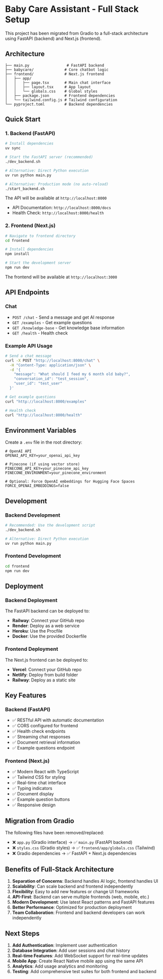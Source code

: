 # Baby Care Assistant - Full Stack Setup

This project has been migrated from Gradio to a full-stack architecture using FastAPI (backend) and Next.js (frontend).

## Architecture

```
├── main.py                 # FastAPI backend
├── babycare/              # Core chatbot logic
├── frontend/              # Next.js frontend
│   ├── app/
│   │   ├── page.tsx       # Main chat interface
│   │   ├── layout.tsx     # App layout
│   │   └── globals.css    # Global styles
│   ├── package.json       # Frontend dependencies
│   └── tailwind.config.js # Tailwind configuration
└── pyproject.toml         # Backend dependencies
```

## Quick Start

### 1. Backend (FastAPI)

```bash
# Install dependencies
uv sync

# Start the FastAPI server (recommended)
./dev_backend.sh

# Alternative: Direct Python execution
uv run python main.py

# Alternative: Production mode (no auto-reload)
./start_backend.sh
```

The API will be available at `http://localhost:8000`
- API Documentation: `http://localhost:8000/docs`
- Health Check: `http://localhost:8000/health`

### 2. Frontend (Next.js)

```bash
# Navigate to frontend directory
cd frontend

# Install dependencies
npm install

# Start the development server
npm run dev
```

The frontend will be available at `http://localhost:3000`

## API Endpoints

### Chat
- `POST /chat` - Send a message and get AI response
- `GET /examples` - Get example questions
- `GET /knowledge-base` - Get knowledge base information
- `GET /health` - Health check

### Example API Usage

```bash
# Send a chat message
curl -X POST "http://localhost:8000/chat" \
  -H "Content-Type: application/json" \
  -d '{
    "message": "What should I feed my 6 month old baby?",
    "conversation_id": "test_session",
    "user_id": "test_user"
  }'

# Get example questions
curl "http://localhost:8000/examples"

# Health check
curl "http://localhost:8000/health"
```

## Environment Variables

Create a `.env` file in the root directory:

```env
# OpenAI API
OPENAI_API_KEY=your_openai_api_key

# Pinecone (if using vector store)
PINECONE_API_KEY=your_pinecone_api_key
PINECONE_ENVIRONMENT=your_pinecone_environment

# Optional: Force OpenAI embeddings for Hugging Face Spaces
FORCE_OPENAI_EMBEDDINGS=false
```

## Development

### Backend Development
```bash
# Recommended: Use the development script
./dev_backend.sh

# Alternative: Direct Python execution
uv run python main.py
```

### Frontend Development
```bash
cd frontend
npm run dev
```

## Deployment

### Backend Deployment
The FastAPI backend can be deployed to:
- **Railway**: Connect your GitHub repo
- **Render**: Deploy as a web service
- **Heroku**: Use the Procfile
- **Docker**: Use the provided Dockerfile

### Frontend Deployment
The Next.js frontend can be deployed to:
- **Vercel**: Connect your GitHub repo
- **Netlify**: Deploy from build folder
- **Railway**: Deploy as a static site

## Key Features

### Backend (FastAPI)
- ✅ RESTful API with automatic documentation
- ✅ CORS configured for frontend
- ✅ Health check endpoints
- ✅ Streaming chat responses
- ✅ Document retrieval information
- ✅ Example questions endpoint

### Frontend (Next.js)
- ✅ Modern React with TypeScript
- ✅ Tailwind CSS for styling
- ✅ Real-time chat interface
- ✅ Typing indicators
- ✅ Document display
- ✅ Example question buttons
- ✅ Responsive design

## Migration from Gradio

The following files have been removed/replaced:
- ❌ `app.py` (Gradio interface) → ✅ `main.py` (FastAPI backend)
- ❌ `styles.css` (Gradio styles) → ✅ `frontend/app/globals.css` (Tailwind)
- ❌ Gradio dependencies → ✅ FastAPI + Next.js dependencies

## Benefits of Full-Stack Architecture

1. **Separation of Concerns**: Backend handles AI logic, frontend handles UI
2. **Scalability**: Can scale backend and frontend independently
3. **Flexibility**: Easy to add new features or change UI frameworks
4. **API-First**: Backend can serve multiple frontends (web, mobile, etc.)
5. **Modern Development**: Use latest React patterns and FastAPI features
6. **Better Performance**: Optimized for production deployment
7. **Team Collaboration**: Frontend and backend developers can work independently

## Next Steps

1. **Add Authentication**: Implement user authentication
2. **Database Integration**: Add user sessions and chat history
3. **Real-time Features**: Add WebSocket support for real-time updates
4. **Mobile App**: Create React Native mobile app using the same API
5. **Analytics**: Add usage analytics and monitoring
6. **Testing**: Add comprehensive test suites for both frontend and backend
